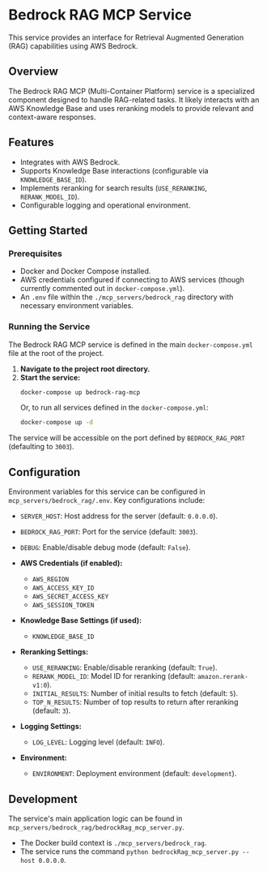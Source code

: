 # Bedrock RAG MCP Service

This service provides an interface for Retrieval Augmented Generation (RAG) capabilities using AWS Bedrock.

## Overview

The Bedrock RAG MCP (Multi-Container Platform) service is a specialized component designed to handle RAG-related tasks. It likely interacts with an AWS Knowledge Base and uses reranking models to provide relevant and context-aware responses.

## Features

-   Integrates with AWS Bedrock.
-   Supports Knowledge Base interactions (configurable via `KNOWLEDGE_BASE_ID`).
-   Implements reranking for search results (`USE_RERANKING`, `RERANK_MODEL_ID`).
-   Configurable logging and operational environment.

## Getting Started

### Prerequisites

-   Docker and Docker Compose installed.
-   AWS credentials configured if connecting to AWS services (though currently commented out in `docker-compose.yml`).
-   An `.env` file within the `./mcp_servers/bedrock_rag` directory with necessary environment variables.

### Running the Service

The Bedrock RAG MCP service is defined in the main `docker-compose.yml` file at the root of the project.

1.  **Navigate to the project root directory.**
2.  **Start the service:**
    ```bash
    docker-compose up bedrock-rag-mcp
    ```
    Or, to run all services defined in the `docker-compose.yml`:
    ```bash
    docker-compose up -d
    ```

The service will be accessible on the port defined by `BEDROCK_RAG_PORT` (defaulting to `3003`).

## Configuration

Environment variables for this service can be configured in `mcp_servers/bedrock_rag/.env`. Key configurations include:

-   `SERVER_HOST`: Host address for the server (default: `0.0.0.0`).
-   `BEDROCK_RAG_PORT`: Port for the service (default: `3003`).
-   `DEBUG`: Enable/disable debug mode (default: `False`).

-   **AWS Credentials (if enabled):**
    -   `AWS_REGION`
    -   `AWS_ACCESS_KEY_ID`
    -   `AWS_SECRET_ACCESS_KEY`
    -   `AWS_SESSION_TOKEN`

-   **Knowledge Base Settings (if used):**
    -   `KNOWLEDGE_BASE_ID`

-   **Reranking Settings:**
    -   `USE_RERANKING`: Enable/disable reranking (default: `True`).
    -   `RERANK_MODEL_ID`: Model ID for reranking (default: `amazon.rerank-v1:0`).
    -   `INITIAL_RESULTS`: Number of initial results to fetch (default: `5`).
    -   `TOP_N_RESULTS`: Number of top results to return after reranking (default: `3`).

-   **Logging Settings:**
    -   `LOG_LEVEL`: Logging level (default: `INFO`).

-   **Environment:**
    -   `ENVIRONMENT`: Deployment environment (default: `development`).

## Development

The service's main application logic can be found in `mcp_servers/bedrock_rag/bedrockRag_mcp_server.py`.

-   The Docker build context is `./mcp_servers/bedrock_rag`.
-   The service runs the command `python bedrockRag_mcp_server.py --host 0.0.0.0`.
